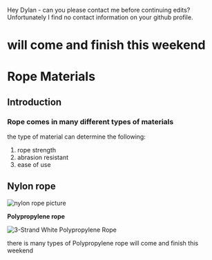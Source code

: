 Hey Dylan - can you please contact me before continuing edits? Unfortunately I find no contact information on your github profile.

# will come and finish this weekend 


# Rope Materials

## Introduction 

### Rope comes in many different types of materials

the type of material can determine the following: 

1. rope strength 
2. abrasion resistant 
3. ease of use 


## **Nylon rope**
![nylon rope picture](http://ropeworld.co.za/arborist_rope.jpg)


**Polypropylene rope** 

![3-Strand White Polypropylene Rope](http://www.rope-and-rope-products.com/IMG/Erin/PP3white.jpg)

there is many types of Polypropylene rope 
will come and finish this weekend 

